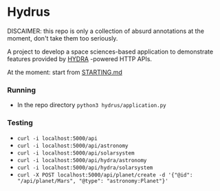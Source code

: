 # Hydrus

DISCAIMER: this repo is only a collection of absurd annotations at the moment, don't take them too seriously.

A project to develop a space sciences-based application to demonstrate features provided by [HYDRA](http://www.hydra-cg.com/spec/latest/core) -powered HTTP APIs.

At the moment: start from [STARTING.md](STARTING.md)

### Running
* In the repo directory `python3 hydrus/application.py`

### Testing
* `curl -i localhost:5000/api`
* `curl -i localhost:5000/api/astronomy`
* `curl -i localhost:5000/api/solarsystem`
* `curl -i localhost:5000/api/hydra/astronomy`
* `curl -i localhost:5000/api/hydra/solarsystem`
* `curl -X POST localhost:5000/api/planet/create -d '{"@id": "/api/planet/Mars", "@type": "astronomy:Planet"}'`